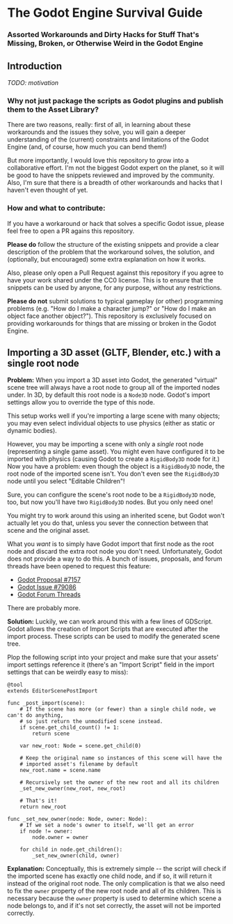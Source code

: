 # The Godot Engine Survival Guide

### Assorted Workarounds and Dirty Hacks for Stuff That's Missing, Broken, or Otherwise Weird in the Godot Engine

## Introduction

_TODO: motivation_

### Why not just package the scripts as Godot plugins and publish them to the Asset Library?

There are two reasons, really: first of all, in learning about these workarounds and the issues they solve, you will gain a deeper understanding of the (current) constraints and limitations of the Godot Engine (and, of course, how much you can bend them!)

But more importantly, I would love this repository to grow into a collaborative effort. I'm not the biggest Godot expert on the planet, so it will be good to have the snippets reviewed and improved by the community. Also, I'm sure that there is a breadth of other workarounds and hacks that I haven't even thought of yet.

### How and what to contribute:

If you have a workaround or hack that solves a specific Godot issue, please feel free to open a PR agains this repository.

**Please do** follow the structure of the existing snippets and provide a clear description of the problem that the workaround solves, the solution, and (optionally, but encouraged) some extra explanation on how it works. 

Also, please only open a Pull Request against this repository if you agree to have your work shared under the CC0 license. This is to ensure that the snippets can be used by anyone, for any purpose, without any restrictions.

**Please do not** submit solutions to typical gameplay (or other) programming problems (e.g. "How do I make a character jump?" or "How do I make an object face another object?"). This repository is exclusively focused on providing workarounds for things that are missing or broken in the Godot Engine.

## Importing a 3D asset (GLTF, Blender, etc.) with a single root node

**Problem:** When you import a 3D asset into Godot, the generated "virtual" scene tree will always have a root node to group all of the imported nodes under. In 3D, by default this root node is a `Node3D` node. Godot's import settings allow you to override the type of this node.

This setup works well if you're importing a large scene with many objects; you may even select individual objects to use physics (either as static or dynamic bodies).

However, you may be importing a scene with only a _single_ root node (representing a single game asset). You might even have configured it to be imported with physics (causing Godot to create a `RigidBody3D` node for it.) Now you have a problem: even though the object is a `RigidBody3D` node, the root node of the imported scene isn't. You don't even see the `RigidBody3D` node until you select "Editable Children"!

Sure, you can configure the scene's root node to be a `RigidBody3D` node, too, but now you'll have two `RigidBody3D` nodes. But you only need one!

You might try to work around this using an inherited scene, but Godot won't actually let you do that, unless you sever the connection between that scene and the original asset.

What you _want_ is to simply have Godot import that first node as the root node and discard the extra root node you don't need. Unfortunately, Godot does not provide a way to do this. A bunch of issues, proposals, and forum threads have been opened to request this feature: 

- [Godot Proposal #7157](https://github.com/godotengine/godot-proposals/discussions/7157)
- [Godot Issue #79086](https://github.com/godotengine/godot/issues/79086)
- [Godot Forum Threads](https://forum.godotengine.org/t/make-a-node-root-of-tree-in-the-godot-editor-from-gdscript/7823)

There are probably more.

**Solution:** Luckily, we can work around this with a few lines of GDScript. Godot allows the creation of Import Scripts that are executed after the import process. These scripts can be used to modify the generated scene tree.

Plop the following script into your project and make sure that your assets' import settings reference it (there's an "Import Script" field in the import settings that can be weirdly easy to miss):

```gdscript
@tool
extends EditorScenePostImport

func _post_import(scene):
	# If the scene has more (or fewer) than a single child node, we can't do anything,
	# so just return the unmodified scene instead.
	if scene.get_child_count() != 1:
		return scene

	var new_root: Node = scene.get_child(0)

	# Keep the original name so instances of this scene will have the
	# imported asset's filename by default
	new_root.name = scene.name

	# Recursively set the owner of the new root and all its children
	_set_new_owner(new_root, new_root)

	# That's it!
	return new_root

func _set_new_owner(node: Node, owner: Node):
	# If we set a node's owner to itself, we'll get an error
	if node != owner:
		node.owner = owner

	for child in node.get_children():
		_set_new_owner(child, owner)
```

**Explanation:** Conceptually, this is extremely simple -- the script will check if the imported scene has exactly one child node, and if so, it will return it instead of the original root node. The only complication is that we also need to fix the `owner` property of the new root node and all of its children. This is necessary because the `owner` property is used to determine which scene a node belongs to, and if it's not set correctly, the asset will not be imported correctly.
